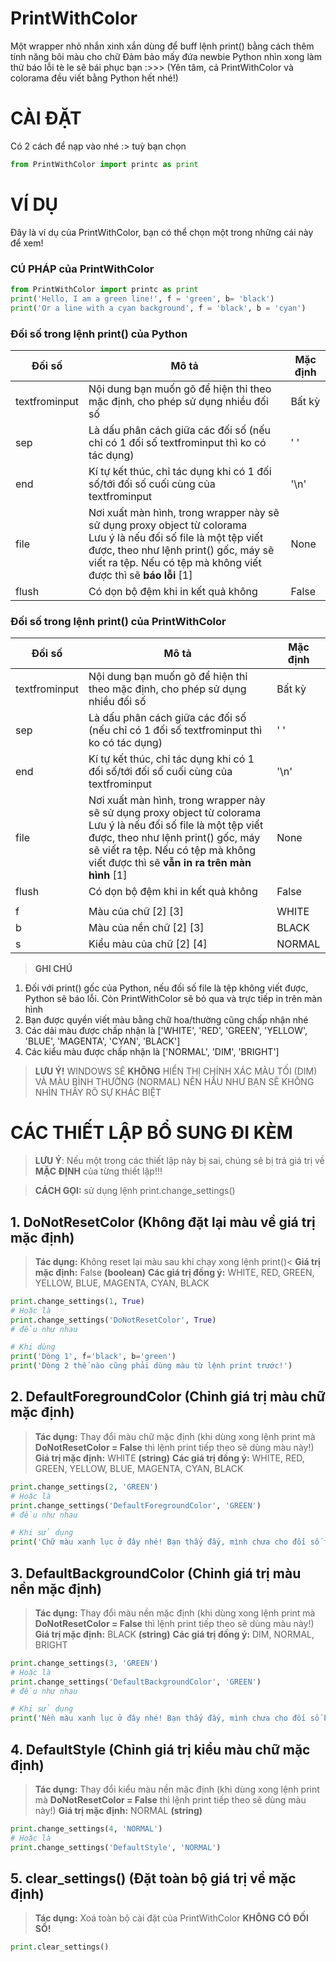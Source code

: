 # **PrintWithColor**

Một wrapper nhỏ nhắn xinh xắn dùng để buff lệnh print() bằng cách thêm tính năng bôi màu cho chữ
Đảm bảo mấy đứa newbie Python nhìn xong làm thử báo lỗi tè le sẽ bái phục bạn :>>>
(Yên tâm, cả PrintWithColor và colorama đều viết bằng Python hết nhé!)

# **CÀI ĐẶT**
Có 2 cách để nạp vào nhé :> tuỳ bạn chọn


```python
from PrintWithColor import printc as print
```

# **VÍ DỤ**
Đây là ví dụ của PrintWithColor, bạn có thể chọn một trong những cái này để xem!

### **CÚ PHÁP của PrintWithColor**


```python
from PrintWithColor import printc as print
print('Hello, I am a green line!', f = 'green', b= 'black')
print('Or a line with a cyan background', f = 'black', b = 'cyan')
```

### Đối số trong lệnh print() **của Python**

| Đối số        | Mô tả                                                                                   | Mặc định |
|---------------|-----------------------------------------------------------------------------------------|----------|
| textfrominput | Nội dung bạn muốn gõ để hiện thỉ theo mặc định, cho phép sử dụng nhiều đối số           | Bất kỳ   |
| sep           | Là dấu phân cách giữa các đối số (nếu chỉ có 1 đối số textfrominput thì ko có tác dụng) | ' '      |
| end           | Kí tự kết thúc, chỉ tác dụng khi có 1 đối số/tới đối số cuối cùng của textfrominput     | '\n'     |
| file          | Nơi xuất màn hình, trong wrapper này sẽ sử dụng proxy object từ colorama<br>Lưu ý là nếu đối số file là một tệp viết được, theo như lệnh print() gốc, máy sẽ viết ra tệp. Nếu có tệp mà không viết được thì sẽ __báo lỗi__ [1] | None      |
| flush         | Có dọn bộ đệm khi in kết quả không                                                      | False    |

### Đối số trong lệnh print() **của PrintWithColor**

| Đối số        | Mô tả                                                                                   | Mặc định |
|---------------|-----------------------------------------------------------------------------------------|----------|
| textfrominput | Nội dung bạn muốn gõ để hiện thỉ theo mặc định, cho phép sử dụng nhiều đối số           | Bất kỳ   |
| sep           | Là dấu phân cách giữa các đối số (nếu chỉ có 1 đối số textfrominput thì ko có tác dụng) | ' '      |
| end           | Kí tự kết thúc, chỉ tác dụng khi có 1 đối số/tới đối số cuối cùng của textfrominput     | '\n'     |
| file          | Nơi xuất màn hình, trong wrapper này sẽ sử dụng proxy object từ colorama<br>Lưu ý là nếu đối số file là một tệp viết được, theo như lệnh print() gốc, máy sẽ viết ra tệp. Nếu có tệp mà không viết được thì sẽ __vẫn in ra trên màn hình__ [1] | None      |
| flush         | Có dọn bộ đệm khi in kết quả không                                                      | False    |
||||
| f             | Màu của chữ [2] [3]                                                                     | WHITE    |
| b             | Màu của nền chữ [2] [3]                                                                 | BLACK    |
| s             | Kiểu màu của chữ [2] [4]                                                                | NORMAL   |

> **GHI CHÚ**

1. Đối với print() gốc của Python, nếu đối số file là tệp không viết được, Python sẽ báo lỗi. Còn PrintWithColor sẽ bỏ qua và trực tiếp in trên màn hình
2. Bạn được quyền viết màu bằng chữ hoa/thường cũng chấp nhận nhé
3. Các dải màu được chấp nhận là ['WHITE', 'RED', 'GREEN', 'YELLOW', 'BLUE', 'MAGENTA', 'CYAN', 'BLACK']
4. Các kiểu màu được chấp nhận là ['NORMAL', 'DIM', 'BRIGHT']


> **LƯU Ý!**    WINDOWS SẼ __**KHÔNG**__ HIỂN THỊ CHÍNH XÁC MÀU TỐI (DIM) VÀ MÀU BÌNH THƯỜNG (NORMAL)  NÊN HẦU NHƯ BẠN SẼ KHÔNG NHÌN THẤY RÕ SỰ KHÁC BIỆT

# **CÁC THIẾT LẬP BỔ SUNG ĐI KÈM**

> **LƯU Ý**: Nếu một trong các thiết lập này bị sai, chúng sẽ bị trả giá trị về **MẶC ĐỊNH** của từng thiết lập!!!

> **CÁCH GỌI:** sử dụng lệnh print.change_settings()

## **1. DoNotResetColor** (Không đặt lại màu về giá trị mặc định)

> **Tác dụng:** Không reset lại màu sau khi chạy xong lệnh print()<
> **Giá trị mặc định:** False **(boolean)**
> **Các giá trị đồng ý:** WHITE, RED, GREEN, YELLOW, BLUE, MAGENTA, CYAN, BLACK


```python
print.change_settings(1, True)
# Hoặc là
print.change_settings('DoNotResetColor', True)
# đều như nhau

# Khi dùng
print('Dòng 1', f='black', b='green')
print('Dòng 2 thế nào cũng phải dùng màu từ lệnh print trước!')
```

## **2. DefaultForegroundColor** (Chỉnh giá trị màu chữ mặc định)

> **Tác dụng:** Thay đổi màu chữ mặc định (khi dùng xong lệnh print mà **DoNotResetColor = False** thì lệnh print tiếp theo sẽ dùng màu này!)
> **Giá trị mặc định:** WHITE **(string)**
> **Các giá trị đồng ý:** WHITE, RED, GREEN, YELLOW, BLUE, MAGENTA, CYAN, BLACK


```python
print.change_settings(2, 'GREEN')
# Hoặc là
print.change_settings('DefaultForegroundColor', 'GREEN')
# đều như nhau

# Khi sử dụng
print('Chữ màu xanh lục ở đây nhé! Bạn thấy đấy, mình chưa cho đối số f vào lệnh này cả!')
```

## **3. DefaultBackgroundColor** (Chỉnh giá trị màu nền mặc định)

> **Tác dụng:** Thay đổi màu nền mặc định (khi dùng xong lệnh print mà **DoNotResetColor = False** thì lệnh print tiếp theo sẽ dùng màu này!)
> **Giá trị mặc định:** BLACK **(string)**
> **Các giá trị đồng ý:** DIM, NORMAL, BRIGHT


```python
print.change_settings(3, 'GREEN')
# Hoặc là
print.change_settings('DefaultBackgroundColor', 'GREEN')
# đều như nhau

# Khi sử dụng
print('Nền màu xanh lục ở đây nhé! Bạn thấy đấy, mình chưa cho đối số b vào lệnh này cả!')
```

## **4. DefaultStyle** (Chỉnh giá trị kiểu màu chữ mặc định)

> **Tác dụng:** Thay đổi kiểu màu nền mặc định (khi dùng xong lệnh print mà **DoNotResetColor = False** thì lệnh print tiếp theo sẽ dùng màu này!)
> **Giá trị mặc định:** NORMAL **(string)**


```python
print.change_settings(4, 'NORMAL')
# Hoặc là
print.change_settings('DefaultStyle', 'NORMAL')
```

## **5. clear_settings()** (Đặt toàn bộ giá trị về mặc định)

> **Tác dụng:** Xoá toàn bộ cài đặt của PrintWithColor
> **KHÔNG CÓ ĐỐI SỐ!**


```python
print.clear_settings()
```
